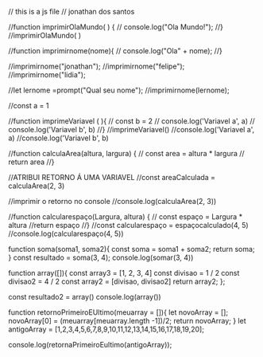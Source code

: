 // this is a js file
// jonathan dos santos

//function imprimirOlaMundo( ) { 
 //   console.log("Ola Mundo!");
//}
//imprimirOlaMundo( )

//function imprimirnome(nome){
 //   console.log("Ola" + nome);
//}

//imprimirnome("jonathan");
//imprimirnome("felipe");
//imprimirnome("lidia");

//let lernome =prompt("Qual seu nome");
//imprimirnome(lernome); 

//const a = 1

//function imprimeVariavel ( ){
 //   const b = 2
 //   console.log('Variavel a', a)
  //  console.log('Variavel b', b)
//}
//imprimeVariavel()
//console.log('Variavel a', a)
//console.log('Variavel b', b)

//function calculaArea(altura, largura) {
 //   const area = altura * largura
 //   return area
//}

//ATRIBUI RETORNO Á UMA VARIAVEL
//const areaCalculada = calculaArea(2, 3)

//imprimir o retorno no console
//console.log(calculaArea(2, 3))

//function calcularespaço(Largura, altura) {
   // const espaço = Largura * altura
    //return espaço
//}
//const calcularespaço = espaçocalculado(4, 5)
//console.log(calcularespaço(4, 5))

function soma(soma1, soma2){
    const soma = soma1 + soma2;
    return soma;
}
const resultado = soma(3, 4);
console.log(somar(3, 4))

function array([]){
    const array3 = [1, 2, 3, 4]
    const divisao = 1 / 2
    const divisao2 = 4 / 2
    const array2 = [divisao, divisao2]
    return array2;
};

const resultado2 = array()
console.log(array())

function retornoPrimeiroEUltimo(meuarray = []){
    let novoArray = [];
    novoArray[0] = (meuarray[meuarray.length -1])/2;
    return novoArray;
}
let antigoArray =
[1,2,3,4,5,6,7,8,9,10,11,12,13,14,15,16,17,18,19,20];

console.log(retornaPrimeiroEultimo(antigoArray));
